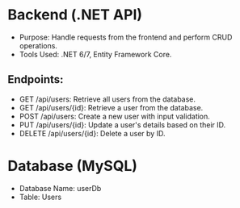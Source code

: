# Backend (.NET API)
- Purpose: Handle requests from the frontend and perform CRUD operations.
- Tools Used: .NET 6/7, Entity Framework Core.

## Endpoints:
- GET /api/users: Retrieve all users from the database.
- GET /api/users/{id}: Retrieve a user from the database.
- POST /api/users: Create a new user with input validation.
- PUT /api/users/{id}: Update a user's details based on their ID.
- DELETE /api/users/{id}: Delete a user by ID.

# Database (MySQL)
- Database Name: userDb
- Table: Users

